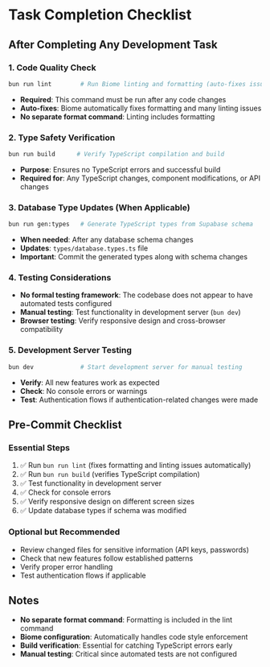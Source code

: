 # Task Completion Checklist

## After Completing Any Development Task

### 1. Code Quality Check
```bash
bun run lint        # Run Biome linting and formatting (auto-fixes issues)
```
- **Required**: This command must be run after any code changes
- **Auto-fixes**: Biome automatically fixes formatting and many linting issues
- **No separate format command**: Linting includes formatting

### 2. Type Safety Verification
```bash
bun run build      # Verify TypeScript compilation and build
```
- **Purpose**: Ensures no TypeScript errors and successful build
- **Required for**: Any TypeScript changes, component modifications, or API changes

### 3. Database Type Updates (When Applicable)
```bash
bun run gen:types   # Generate TypeScript types from Supabase schema
```
- **When needed**: After any database schema changes
- **Updates**: `types/database.types.ts` file
- **Important**: Commit the generated types along with schema changes

### 4. Testing Considerations
- **No formal testing framework**: The codebase does not appear to have automated tests configured
- **Manual testing**: Test functionality in development server (`bun dev`)
- **Browser testing**: Verify responsive design and cross-browser compatibility

### 5. Development Server Testing
```bash
bun dev             # Start development server for manual testing
```
- **Verify**: All new features work as expected
- **Check**: No console errors or warnings
- **Test**: Authentication flows if authentication-related changes were made

## Pre-Commit Checklist

### Essential Steps
1. ✅ Run `bun run lint` (fixes formatting and linting issues automatically)
2. ✅ Run `bun run build` (verifies TypeScript compilation)
3. ✅ Test functionality in development server
4. ✅ Check for console errors
5. ✅ Verify responsive design on different screen sizes
6. ✅ Update database types if schema was modified

### Optional but Recommended
- Review changed files for sensitive information (API keys, passwords)
- Check that new features follow established patterns
- Verify proper error handling
- Test authentication flows if applicable

## Notes
- **No separate format command**: Formatting is included in the lint command
- **Biome configuration**: Automatically handles code style enforcement
- **Build verification**: Essential for catching TypeScript errors early
- **Manual testing**: Critical since automated tests are not configured